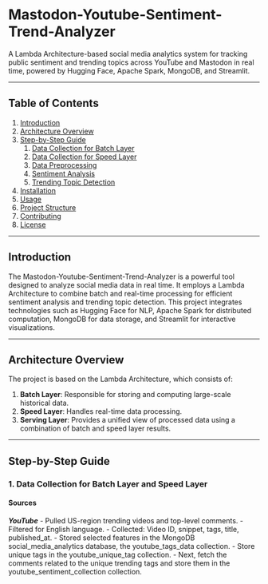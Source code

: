 # Mastodon-Youtube-Sentiment-Trend-Analyzer
A Lambda Architecture-based social media analytics system for tracking public sentiment and trending topics across YouTube and Mastodon in real time, powered by Hugging Face, Apache Spark, MongoDB, and Streamlit.

---

## Table of Contents

1. [Introduction](#introduction)
2. [Architecture Overview](#architecture-overview)
3. [Step-by-Step Guide](#step-by-step-guide)
    1. [Data Collection for Batch Layer](#data-collection-for-batch-layer)
    2. [Data Collection for Speed Layer](#data-collection-for-speed-layer)
    3. [Data Preprocessing](#data-preprocessing)
    4. [Sentiment Analysis](#sentiment-analysis)
    5. [Trending Topic Detection](#trending-topic-detection)
4. [Installation](#installation)
5. [Usage](#usage)
6. [Project Structure](#project-structure)
7. [Contributing](#contributing)
8. [License](#license)

---

## Introduction

The Mastodon-Youtube-Sentiment-Trend-Analyzer is a powerful tool designed to analyze social media data in real time. It employs a Lambda Architecture to combine batch and real-time processing for efficient sentiment analysis and trending topic detection. This project integrates technologies such as Hugging Face for NLP, Apache Spark for distributed computation, MongoDB for data storage, and Streamlit for interactive visualizations.

---

## Architecture Overview

The project is based on the Lambda Architecture, which consists of:
1. **Batch Layer**: Responsible for storing and computing large-scale historical data.
2. **Speed Layer**: Handles real-time data processing.
3. **Serving Layer**: Provides a unified view of processed data using a combination of batch and speed layer results.

---

## Step-by-Step Guide

### 1. Data Collection for Batch Layer and Speed Layer

#### **Sources**
***YouTube***
          - Pulled US-region trending videos and top-level comments.
          - Filtered for English language.
          - Collected: Video ID, snippet, tags, title, published_at.
          - Stored selected features in the MongoDB social_media_analytics database, the youtube_tags_data collection.
          - Store unique tags in the youtube_unique_tag collection.
          - Next, fetch the comments related to the unique trending tags and store them in the youtube_sentiment_collection collection.
  
  
  
